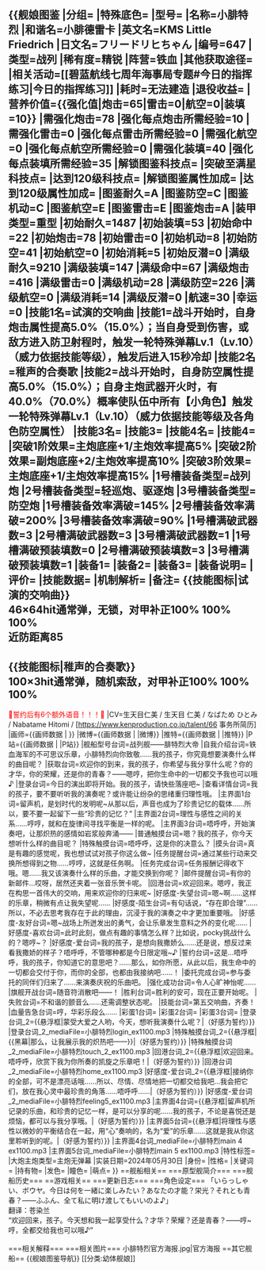 {{舰娘图鉴
|分组=
|特殊底色=
|型号=
|名称=小腓特烈
|和谐名=小腓德雷卡
|英文名=KMS Little Friedrich
|日文名=フリードリヒちゃん
|编号=647
|类型=战列
|稀有度=精锐
|阵营=铁血
|其他获取途径=
|相关活动=[[碧蓝航线七周年海事局专题#今日的指挥练习|今日的指挥练习]]
|耗时=无法建造
|退役收益=<!--无法退役则填无法退役，否则不填-->
|营养价值={{强化值|炮击=65|雷击=0|航空=0|装填=10}}
|需强化炮击=78
|强化每点炮击所需经验=10
|需强化雷击=0
|强化每点雷击所需经验=0
|需强化航空=0
|强化每点航空所需经验=0
|需强化装填=40
|强化每点装填所需经验=35
|解锁图鉴科技点=
|突破至满星科技点=
|达到120级科技点=
|解锁图鉴属性加成=
|达到120级属性加成=
|图鉴耐久=A
|图鉴防空=C
|图鉴机动=C
|图鉴航空=E
|图鉴雷击=E
|图鉴炮击=A
|装甲类型=重型
|初始耐久=1487
|初始装填=53
|初始命中=22
|初始炮击=78
|初始雷击=0
|初始机动=8
|初始防空=41
|初始航空=0
|初始消耗=5
|初始反潜=0
|满级耐久=9210
|满级装填=147
|满级命中=67
|满级炮击=416
|满级雷击=0
|满级机动=28
|满级防空=226
|满级航空=0
|满级消耗=14
|满级反潜=0
|航速=30
|幸运=0
|技能1名=试演的交响曲
|技能1=战斗开始时，自身炮击属性提高5.0%（15.0%）；当自身受到伤害，或敌方进入防卫射程时，触发一轮特殊弹幕Lv.1（Lv.10）（威力依据技能等级），触发后进入15秒冷却
|技能2名=稚声的合奏歌
|技能2=战斗开始时，自身防空属性提高5.0%（15.0%）；自身主炮武器开火时，有40.0%（70.0%）概率使队伍中所有【小角色】触发一轮特殊弹幕Lv.1（Lv.10）（威力依据技能等级及各角色防空属性）
|技能3名=
|技能3=
|技能4名=
|技能4=
|突破1阶效果=主炮底座+1/主炮效率提高5%
|突破2阶效果=副炮底座+2/主炮效率提高10%
|突破3阶效果=主炮底座+1/主炮效率提高15%
|1号槽装备类型=战列炮
|2号槽装备类型=轻巡炮、驱逐炮
|3号槽装备类型=防空炮
|1号槽装备效率满破=145%
|2号槽装备效率满破=200%
|3号槽装备效率满破=90%
|1号槽满破武器数=3
|2号槽满破武器数=3
|3号槽满破武器数=1
|1号槽满破预装填数=0
|2号槽满破预装填数=3
|3号槽满破预装填数=1
|装备1=
|装备2=
|装备3=
|装备说明=
|评价=
|技能数据=
|机制解析=
|备注=
{{技能图标|试演的交响曲}}<br>
46×64hit通常弹，无锁，对甲补正100% 100% 100%<br>
近防距离85<br>
----
{{技能图标|稚声的合奏歌}}<br>
100×3hit通常弹，随机索敌，对甲补正100% 100% 100%<br>
----
<span style="color:red;">💓誓约后有6个额外语音！！！💓</span>
|CV=生天目仁美 / 生天目 仁美 / なばため ひとみ / Nabatame Hitomi / [https://www.kenproduction.co.jp/talent/66 事务所简历]
|画师={{画师数据 | }}
|微博={{画师数据 | |微博}}
|推特={{画师数据 | |推特}}
|P站={{画师数据 | |P站}}
|舰船型号台词=战列舰——腓特烈大帝
|自我介绍台词=铁血海军的不可思议乐章，小腓特烈向你致敬……我的孩子，你究竟想要演奏什么样的曲目呢？
|获取台词=欢迎你的到来，我的孩子，你希望与我分享什么呢？你的才华，你的荣耀，还是你的青春？——嗯哼，把你生命中的一切都交予我也可以哦♪
|登录台词=今日的演出即将开始。我的孩子，请快些落座吧~
|查看详情台词=我的孩子，要不要听听我的演奏呢？或许能让纷杂的思绪重归理性哦。
|主界面1台词=留声机，是划时代的发明呢~从那以后，声音也成为了珍贵记忆的载体……所以，要不要一起留下一些“珍贵的记忆？”
|主界面2台词=理性与感性之间的关系……哼哼，就和在旋律间寻找平衡是一样的呢。
|主界面3台词=唔呼呼，开始演奏吧，让那炽热的感情如岩浆般奔涌——
|普通触摸台词=嗯？我的孩子，你今天想听什么样的曲目呢？
|特殊触摸台词=唔呼呼，这是你的决意么？
|摸头台词=真是有趣的感觉呢，我也想试试对孩子你这么做~
|任务提醒台词=通过某些行动来交换所想得到之物……哼哼，这就是任务啊。
|任务完成台词=任务报酬记得收下哦。嗯……我又该演奏什么样的乐曲，才能交换到你呢？
|邮件提醒台词=有你的新邮件…哎呀，居然还夹着一张音乐贺卡呢。
|回港台词=欢迎回来。嗯哼，我正在构思一首伟大的交响，用来欢迎你的归来呢~
|好感度-失望台词=嗯~啊……这样的乐章，稍微有点让我失望呢……
|好感度-陌生台词=有句话说，“存在即合理”……所以，不必去思考我存在于此的理由，沉浸于我的演奏之中才更加重要哦。
|好感度-友好台词=嗯~战场上所迸发出的勇气，会让乐章发生意料之外的变化呢……
|好感度-喜欢台词=此时此刻，做点有趣的事情怎么样？比如说，pocky挑战什么的？嗯哼~？
|好感度-爱台词=我的孩子，是想向我撒娇么……还是说，想反过来看我撒娇的样子？唔呼呼，不管哪种都是今日限定哦~♪
|誓约台词=这是…唔呼呼，我的孩子，你知道它的意思吧？……那么，如你所愿，从此以后，我生命中的一切都会交付于你，而你的全部，也都由我接纳吧……！
|委托完成台词=参与委托的同伴们归来了……来演奏庆祝的乐曲吧。
|强化成功台词=令人心旷神怡呢……
|旗舰开战台词=随音符消散吧——！
|胜利台词=胜利的安可，现在正要开始呢。
|失败台词=不和谐的颤音么……还需调整状态呢。
|技能台词=第五交响曲，齐奏！
|血量告急台词=哼，华彩乐段么……
|彩蛋1台词=
|彩蛋2台词=
|彩蛋3台词=
|登录台词_2={{悬浮框|蒙受大爱之人哟，今天，想听我演奏什么呢？|（好感为誓约）}}
|登录台词_2_mediaFile=小腓特烈login_ex1100.mp3
|特殊触摸台词_2={{悬浮框|{{黑幕|那么，让我展示我的炽热吧——}}|（好感为誓约）}}
|特殊触摸台词_2_mediaFile=小腓特烈touch_2_ex1100.mp3
|回港台词_2={{悬浮框|欢迎回来。唔呼呼，欣赏下我为你所奏的凯旋之乐章吧！|（好感为誓约）}}
|回港台词_2_mediaFile=小腓特烈home_ex1100.mp3
|好感度-爱台词_2={{悬浮框|接纳你的全部，可不是漂亮话哦……所以、尽情、尽情地把一切都交给我吧…我会把它们，放在我心灵中最珍贵的角落……唔呼呼……|（好感为誓约）}}
|好感度-爱台词_2_mediaFile=小腓特烈feeling5_ex1100.mp3
|主界面4台词={{悬浮框|留声机所记录的乐曲，和珍贵的记忆一样，是可以分享的呢……我的孩子，不论是喜悦还是烦恼，都可以与我分享哦。|（好感为誓约）}}
|主界面5台词={{悬浮框|将理性与感性以微妙的平衡结合在一起，用“心”奏响的，名为“爱”的乐章……这就是我从你这里聆听到的呢。|（好感为誓约）}}
|主界面4台词_mediaFile=小腓特烈main 4 ex1100.mp3
|主界面5台词_mediaFile=小腓特烈main 5 ex1100.mp3
|特性标签=
|大炮主炮类型=主炮无弹幕
|实装日期=2024年05月30日
|身份=
|性格=
|关键词=
|持有物=
|发色=
|瞳色=
|萌点=
}}
==舰船相关==
===原型舰简介===
===舰船历史===
==游戏相关==
===更新日志===
===角色设定===
「いらっしゃい、ボウヤ。今日は何を一緒に楽しみたい？あなたの才能？栄光？それとも青春？――ふふん、全て私に明け渡してもいいのよ♪」<br>
翻译：苍染兰<br>
“欢迎回来，孩子。今天想和我一起享受什么？才华？荣耀？还是青春？——哼~哼，全都交给我也可以哦♪”<br><br>
===相关解释===
===相关图片===
<gallery mode="packed" heights="250px">
小腓特烈官方海报.jpg|官方海报
</gallery>
==其它舰船==
{{舰娘图鉴导航}}
[[分类:幼体舰娘]]